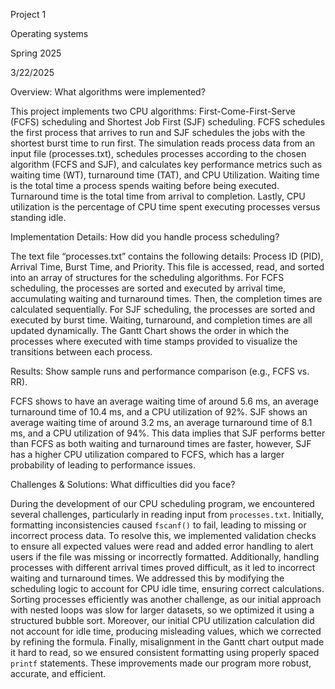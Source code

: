 Project 1

Operating systems

Spring 2025

3/22/2025

Overview: What algorithms were implemented?

This project implements two CPU algorithms: First-Come-First-Serve (FCFS) scheduling and Shortest Job First (SJF) scheduling. FCFS schedules the first process that arrives to run and SJF schedules the jobs with the shortest burst time to run first. The simulation reads process data from an input file (processes.txt), schedules processes according to the chosen algorithm (FCFS and SJF), and calculates key performance metrics such as waiting time (WT), turnaround time (TAT), and CPU Utilization. Waiting time is the total time a process spends waiting before being executed. Turnaround time is the total time from arrival to completion. Lastly, CPU utilization is the percentage of CPU time spent executing processes versus standing idle.
    
Implementation Details: How did you handle process scheduling?

The text file “processes.txt” contains the following details: Process ID (PID), Arrival Time, Burst Time, and Priority. This file is accessed, read, and sorted into an array of structures for the scheduling algorithms. For FCFS scheduling, the processes are sorted and executed by arrival time, accumulating waiting and turnaround times. Then, the completion times are calculated sequentially. For SJF scheduling, the processes are sorted and executed by burst time. Waiting, turnaround, and completion times are all updated dynamically. The Gantt Chart shows the order in which the processes where executed with time stamps provided to visualize the transitions between each process.

Results: Show sample runs and performance comparison (e.g., FCFS vs. RR).

FCFS shows to have an average waiting time of around 5.6 ms, an average turnaround time of 10.4 ms, and a CPU utilization of 92%. SJF shows an average waiting time of around 3.2 ms, an average turnaround time of 8.1 ms, and a CPU utilization of 94%. This data implies that SJF performs better than FCFS as both waiting and turnaround times are faster, however, SJF has a higher CPU utilization compared to FCFS, which has a larger probability of leading to performance issues. 

Challenges & Solutions: What difficulties did you face?

During the development of our CPU scheduling program, we encountered several challenges, particularly in reading input from `processes.txt`. Initially, formatting inconsistencies caused `fscanf()` to fail, leading to missing or incorrect process data. To resolve this, we implemented validation checks to ensure all expected values were read and added error handling to alert users if the file was missing or incorrectly formatted. Additionally, handling processes with different arrival times proved difficult, as it led to incorrect waiting and turnaround times. We addressed this by modifying the scheduling logic to account for CPU idle time, ensuring correct calculations. Sorting processes efficiently was another challenge, as our initial approach with nested loops was slow for larger datasets, so we optimized it using a structured bubble sort. Moreover, our initial CPU utilization calculation did not account for idle time, producing misleading values, which we corrected by refining the formula. Finally, misalignment in the Gantt chart output made it hard to read, so we ensured consistent formatting using properly spaced `printf` statements. These improvements made our program more robust, accurate, and efficient.

